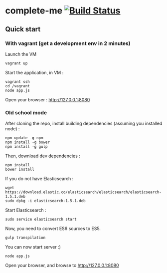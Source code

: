 # complete-me [![Build Status](https://travis-ci.org/jagonteam/complete-me.svg)](https://travis-ci.org/jagonteam/complete-me)

## Quick start

### With vagrant (get a development env in 2 minutes)

Launch the VM

    vagrant up

Start the application, in VM :

    vagrant ssh
    cd /vagrant
    node app.js

Open your browser : http://127.0.0.1:8080

### Old school mode

After cloning the repo, install building dependencies (assuming you installed node) :

    npm update -g npm
    npm install -g bower
    npm install -g gulp

Then, download dev dependencies :

    npm install
    bower install

If you do not have Elasticsearch :

    wget https://download.elastic.co/elasticsearch/elasticsearch/elasticsearch-1.5.1.deb
    sudo dpkg -i elasticsearch-1.5.1.deb

Start Elasticsearch :
    
    sudo service elasticsearch start    

Now, you need to convert ES6 sources to ES5.

    gulp transpilation

You can now start server :)

    node app.js

Open your browser, and browse to http://127.0.0.1:8080

